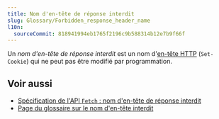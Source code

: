 ```yaml
---
title: Nom d'en-tête de réponse interdit
slug: Glossary/Forbidden_response_header_name
l10n:
  sourceCommit: 818941994eb1765f2196c9b588314b12e7b9f66f
---
```


Un _nom d'en-tête de réponse interdit_ est un nom d'[en-tête HTTP](/fr/docs/Web/HTTP/Headers) (`Set-Cookie`) qui ne peut pas être modifié par programmation.

## Voir aussi

- [Spécification de l'API `Fetch`&nbsp;: nom d'en-tête de réponse interdit](https://fetch.spec.whatwg.org/#forbidden-response-header-name)
- [Page du glossaire sur le nom d'en-tête interdit](/fr/docs/Glossary/Forbidden_header_name)
